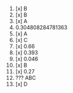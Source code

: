 1. [x] B
2. [x] B
3. [x] A
4. 0.304808284781363
5. [x] A
6. [x] C
7. [x] 0.66
8. [x] 0.393
9. [x] 0.046
10. [x] B
11. [x] 0.27
12. ??? ABC
13. [x] D